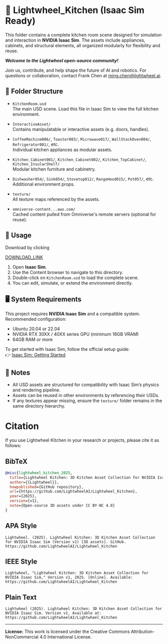 # 🧩 Lightwheel_Kitchen (Isaac Sim Ready)

This folder contains a complete kitchen room scene designed for simulation and interaction in **NVIDIA Isaac Sim**. The assets include appliances, cabinets, and structural elements, all organized modularly for flexibility and reuse.

***Welcome to the Lightwheel open-source community!***

Join us, contribute, and help shape the future of AI and robotics.
For questions or collaboration, contact Frank Chen at ming.chen@lightwheel.ai.


## 📁 Folder Structure

- `KitchenRoom.usd`  
  The main USD scene. Load this file in Isaac Sim to view the full kitchen environment.

- `InteractiveAsset/`  
  Contains manipulatable or interactive assets (e.g. doors, handles).

- `CoffeeMachine006/`, `Toaster003/`, `Microwave017/`, `WallStackOven004/`, `Refrigerator001/`, etc.  
  Individual kitchen appliances as modular assets.

- `Kitchen_Cabinet001/`, `Kitchen_Cabinet002/`, `Kitchen_TopCabinet/`, `Kitchen_InsularShelf/`  
  Modular kitchen furniture and cabinetry.

- `Dishwasher054/`, `Sink054/`, `Stovetop012/`, `RangeHood015/`, `Pot057/`, etc.  
  Additional environment props.

- `texture/`  
  All texture maps referenced by the assets.

- `omniverse-content...aws.com/`  
  Cached content pulled from Omniverse's remote servers (optional for reuse).

## 🚀 Usage

Download by clicking

[DOWNLOAD_LINK](https://storage.googleapis.com/sim-cloud-paltform-bucket-file-upload-001/upload-file/Lightwheel_Kitchen.zip)


1. Open **Isaac Sim**.
2. Use the Content browser to navigate to this directory.
3. Double-click on `KitchenRoom.usd` to load the complete scene.
4. You can edit, simulate, or extend the environment directly.

## 🖥️ System Requirements

This project requires **NVIDIA Isaac Sim** and a compatible system. Recommended configuration:

- Ubuntu 20.04 or 22.04 
- NVIDIA RTX 30XX / 40XX series GPU (minimum 16GB VRAM)
- 64GB RAM or more

To get started with Isaac Sim, follow the official setup guide:  
👉 [Isaac Sim: Getting Started](https://docs.isaacsim.omniverse.nvidia.com/4.5.0/installation/index.html)

## 🔧 Notes

- All USD assets are structured for compatibility with Isaac Sim’s physics and rendering pipeline.
- Assets can be reused in other environments by referencing their USDs.
- If any textures appear missing, ensure the `texture/` folder remains in the same directory hierarchy.


# Citation

If you use Lightwheel Kitchen in your research or projects, please cite it as follows:

## BibTeX

```bibtex
@misc{lightwheel_kitchen_2025,
  title={Lightwheel Kitchen: 3D Kitchen Asset Collection for NVIDIA Isaac Sim},
  author={{Lightwheel}},
  howpublished={GitHub repository},
  url={https://github.com/LightwheelAI/Lightwheel_Kitchen},
  year={2025},
  version={v1},
  note={Open-source 3D assets under CC BY-NC 4.0}
}
```

## APA Style

```text
Lightwheel. (2025). Lightwheel Kitchen: 3D Kitchen Asset Collection for NVIDIA Isaac Sim (Version v1) [3D assets]. GitHub. https://github.com/LightwheelAI/Lightwheel_Kitchen
```

## IEEE Style

```text
Lightwheel, "Lightwheel Kitchen: 3D Kitchen Asset Collection for NVIDIA Isaac Sim," Version v1, 2025. [Online]. Available: https://github.com/LightwheelAI/Lightwheel_Kitchen
```

## Plain Text

```text
Lightwheel (2025). Lightwheel Kitchen: 3D Kitchen Asset Collection for NVIDIA Isaac Sim. Version v1. Available at: https://github.com/LightwheelAI/Lightwheel_Kitchen
```

---

**License:** This work is licensed under the Creative Commons Attribution-NonCommercial 4.0 International License.


